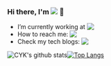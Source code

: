 ### Hi there, I'm  <a href="https://ychai.uk"><img src="https://img.shields.io/badge/-cyk-informational?style=for-the-badge" align="top"></a> 👋
- I’m currently working at  <a href="http://research.baidu.com/"><img src="https://img.shields.io/badge/NLP-ERNIE-blue?style=social&logo=baidu&labelColor=fff&color=blue&logoColor=2832e1" align="top"></a>
- How to reach me:  <a href="mailto:chaiyekun@gmail.com"><img src="https://img.shields.io/badge/Gmail-chaiyekun@gmail%2Ecom-EAEAEA?logo=gmail&logoColor=white&labelColor=D14836" align="top"></a>
-  Check my tech blogs: <a href="ttps://ychai.uk/notes"><img src="https://img.shields.io/badge/Blog-ychai.uk/notes-EAEAEA?logo=blog&logoColor=white&labelColor=0E83CD" align="top"></a>


<!--
**cyk1337/cyk1337** is a ✨ _special_ ✨ repository because its `README.md` (this file) appears on your GitHub profile.-->

<!-- 
- 🔭 I’m currently working on NLP and machine learning.
- 🌱 I’m currently learning 
- 👯 I’m looking to collaborate on ...
- 🤔 I’m looking for help with ...
- 💬 Ask me about ...
- 📫 How to reach me: ...
- 😄 Pronouns: ...
- ⚡ Fun fact: ...
-->
![CYK's github stats](https://github-readme-stats.vercel.app/api?username=cyk1337&count_private=true&theme=vue-light&show_icons=true)[![Top Langs](https://github-readme-stats.vercel.app/api/top-langs/?username=cyk1337&layout=compact&theme=vue-light)](https://github.com/cyk1337/github-readme-stats)

<!-- 
[![Highway Transformer](https://github-readme-stats.vercel.app/api/pin/?username=cyk1337&repo=Highway-Transformer&theme=jolly)](https://github.com/cyk1337/Highway-Transformer)  

[![Population-Based-Training](https://github-readme-stats.vercel.app/api/pin/?username=cyk1337&repo=Population-Based-Training&theme=cobalt)](https://github.com/cyk1337/Population-Based-Training)

[![Transformer-in-PyTorch](https://github-readme-stats.vercel.app/api/pin/?username=cyk1337&repo=Transformer-in-PyTorch&theme=vue-dark)](https://github.com/cyk1337/Transformer-in-PyTorch) [![Highway Transformer](https://github-readme-stats.vercel.app/api/pin/?username=cyk1337&repo=BERT-Text-Classification-J&theme=onedark)](https://github.com/cyk1337/BERT-Text-Classification-J) 

-->

